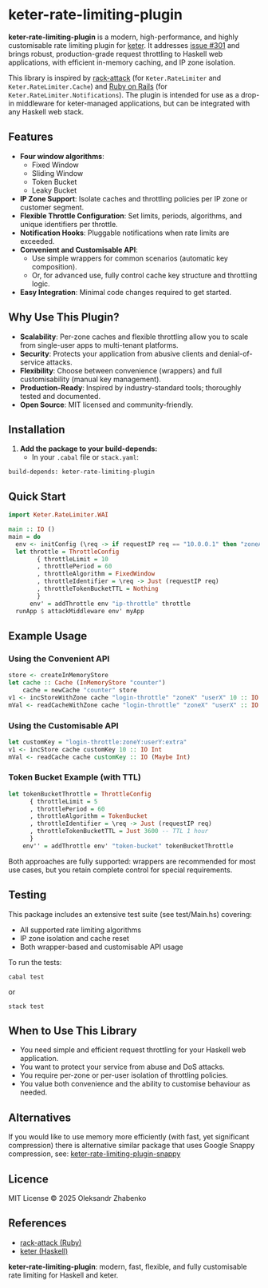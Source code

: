 # keter-rate-limiting-plugin

**keter-rate-limiting-plugin** is a modern, high-performance, and highly customisable rate limiting plugin for [keter](https://github.com/snoyberg/keter). It addresses [issue \#301](https://github.com/snoyberg/keter/issues/301) and brings robust, production-grade request throttling to Haskell web applications, with efficient in-memory caching, and IP zone isolation.

This library is inspired by [rack-attack](https://github.com/rack/rack-attack) (for `Keter.RateLimiter` and `Keter.RateLimiter.Cache`) and [Ruby on Rails](https://github.com/rails/rails) (for `Keter.RateLimiter.Notifications`). The plugin is intended for use as a drop-in middleware for keter-managed applications, but can be integrated with any Haskell web stack.

## Features

- **Four window algorithms**:
    - Fixed Window
    - Sliding Window
    - Token Bucket
    - Leaky Bucket
- **IP Zone Support**: Isolate caches and throttling policies per IP zone or customer segment.
- **Flexible Throttle Configuration**: Set limits, periods, algorithms, and unique identifiers per throttle.
- **Notification Hooks**: Pluggable notifications when rate limits are exceeded.
- **Convenient and Customisable API**:
    - Use simple wrappers for common scenarios (automatic key composition).
    - Or, for advanced use, fully control cache key structure and throttling logic.
- **Easy Integration**: Minimal code changes required to get started.


## Why Use This Plugin?

- **Scalability**: Per-zone caches and flexible throttling allow you to scale from single-user apps to multi-tenant platforms.
- **Security**: Protects your application from abusive clients and denial-of-service attacks.
- **Flexibility**: Choose between convenience (wrappers) and full customisability (manual key management).
- **Production-Ready**: Inspired by industry-standard tools; thoroughly tested and documented.
- **Open Source**: MIT licensed and community-friendly.


## Installation

1. **Add the package to your build-depends:**
    - In your `.cabal` file or `stack.yaml`:

```
build-depends: keter-rate-limiting-plugin
```

## Quick Start

```haskell
import Keter.RateLimiter.WAI

main :: IO ()
main = do
  env <- initConfig (\req -> if requestIP req == "10.0.0.1" then "zoneA" else defaultIPZone)
  let throttle = ThrottleConfig
        { throttleLimit = 10
        , throttlePeriod = 60
        , throttleAlgorithm = FixedWindow
        , throttleIdentifier = \req -> Just (requestIP req)
        , throttleTokenBucketTTL = Nothing
        }
      env' = addThrottle env "ip-throttle" throttle
  runApp $ attackMiddleware env' myApp
```

## Example Usage

### Using the Convenient API

```haskell
store <- createInMemoryStore
let cache :: Cache (InMemoryStore "counter")
    cache = newCache "counter" store
v1 <- incStoreWithZone cache "login-throttle" "zoneX" "userX" 10 :: IO Int
mVal <- readCacheWithZone cache "login-throttle" "zoneX" "userX" :: IO (Maybe Int)
```

### Using the Customisable API

```haskell
let customKey = "login-throttle:zoneY:userY:extra"
v1 <- incStore cache customKey 10 :: IO Int
mVal <- readCache cache customKey :: IO (Maybe Int)
```

### Token Bucket Example (with TTL)

```haskell
let tokenBucketThrottle = ThrottleConfig
      { throttleLimit = 5
      , throttlePeriod = 60
      , throttleAlgorithm = TokenBucket
      , throttleIdentifier = \req -> Just (requestIP req)
      , throttleTokenBucketTTL = Just 3600 -- TTL 1 hour
      }
    env'' = addThrottle env' "token-bucket" tokenBucketThrottle
```

Both approaches are fully supported: wrappers are recommended for most use cases, but you retain complete control for special requirements.

## Testing

This package includes an extensive test suite (see test/Main.hs) covering:

- All supported rate limiting algorithms
- IP zone isolation and cache reset
- Both wrapper-based and customisable API usage

To run the tests:

```
cabal test
```

or

```
stack test
```


## When to Use This Library

- You need simple and efficient request throttling for your Haskell web application.
- You want to protect your service from abuse and DoS attacks.
- You require per-zone or per-user isolation of throttling policies.
- You value both convenience and the ability to customise behaviour as needed.


## Alternatives

If you would like to use memory more efficiently (with fast, yet significant compression) there is alternative similar package that uses Google Snappy compression, see:
[keter-rate-limiting-plugin-snappy](https://github.com/Oleksandr-Zhabenko/keter-rate-limiting-plugin-snappy)

## Licence

MIT License © 2025 Oleksandr Zhabenko

## References

- [rack-attack (Ruby)](https://github.com/rack/rack-attack)
- [keter (Haskell)](https://github.com/snoyberg/keter)

**keter-rate-limiting-plugin**: modern, fast, flexible, and fully customisable rate limiting for Haskell and keter.

```

